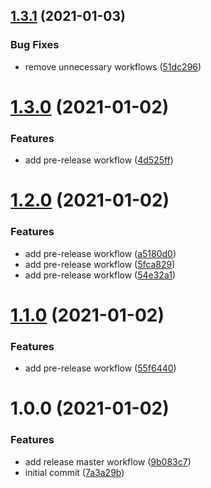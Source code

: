 ## [1.3.1](https://github.com/oriworks/gitflow-semantic-releases/compare/v1.3.0...v1.3.1) (2021-01-03)


### Bug Fixes

* remove unnecessary workflows ([51dc296](https://github.com/oriworks/gitflow-semantic-releases/commit/51dc296a4ba6cab8b8fa3b774ceee5d8c80b8314))

# [1.3.0](https://github.com/oriworks/gitflow-semantic-releases/compare/v1.2.0...v1.3.0) (2021-01-02)


### Features

* add pre-release workflow ([4d525ff](https://github.com/oriworks/gitflow-semantic-releases/commit/4d525ff415c85ab27d49982852e5cf27105e18e8))

# [1.2.0](https://github.com/oriworks/gitflow-semantic-releases/compare/v1.1.0...v1.2.0) (2021-01-02)


### Features

* add pre-release workflow ([a5180d0](https://github.com/oriworks/gitflow-semantic-releases/commit/a5180d0602b206186490f4db8169ca014df9850f))
* add pre-release workflow ([5fca829](https://github.com/oriworks/gitflow-semantic-releases/commit/5fca82996bbf028f15813c988b3e7a9961f115f0))
* add pre-release workflow ([54e32a1](https://github.com/oriworks/gitflow-semantic-releases/commit/54e32a1f29dbf5bb2ee044a410f5699e28f77545))

# [1.1.0](https://github.com/oriworks/gitflow-semantic-releases/compare/v1.0.0...v1.1.0) (2021-01-02)


### Features

* add pre-release workflow ([55f6440](https://github.com/oriworks/gitflow-semantic-releases/commit/55f644036c32cad3d97fd4a4e0beeb47752740d9))

# 1.0.0 (2021-01-02)


### Features

* add release master workflow ([9b083c7](https://github.com/oriworks/gitflow-semantic-releases/commit/9b083c7eb03180204303eee79695aae5c8d37220))
* initial commit ([7a3a29b](https://github.com/oriworks/gitflow-semantic-releases/commit/7a3a29b8337d75facb0ff1e8176bf736d0da8e62))
